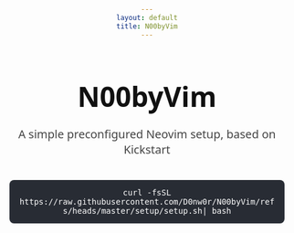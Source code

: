 ```yaml
---
layout: default
title: N00byVim
---
```


<style>
  body {
    font-family: system-ui, sans-serif;
    text-align: center;
    padding: 4em 1em;
    background: #fdfdfd;
    color: #111;
  }

  h1 {
    font-size: 3rem;
    margin-bottom: 0.3em;
  }

  p.subtitle {
    font-size: 1.25rem;
    margin-bottom: 2em;
    color: #444;
  }

  .install-box {
    background: #282c34;
    color: #fff;
    font-family: monospace;
    padding: 1em;
    border-radius: 8px;
    display: inline-block;
    max-width: 90%;
    overflow-x: auto;
    user-select: all;
  }

  .note {
    font-size: 0.9rem;
    margin-top: 1em;
    color: #555;
  }

  @media (prefers-color-scheme: dark) {
    body {
      background: #121212;
      color: #ddd;
    }

    .subtitle {
      color: #bbb;
    }

    .install-box {
      background: #1e1e1e;
    }

    .note {
      color: #888;
    }
  }
</style>

# N00byVim

<p class="subtitle">A simple preconfigured Neovim setup, based on Kickstart</p>

<div class="install-box">
curl -fsSL https://raw.githubusercontent.com/D0nw0r/N00byVim/refs/heads/master/setup/setup.sh| bash
</div>


